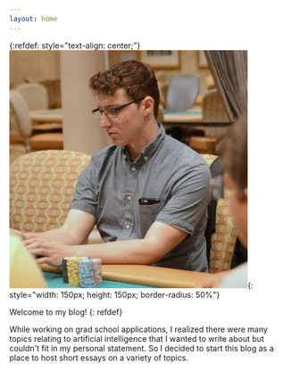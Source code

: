 ```yaml
---
layout: home
---
```


{:refdef: style="text-align: center;"}
![me](/assets/headshot.jpeg){: style="width: 150px; height: 150px; border-radius: 50%"}

Welcome to my blog!
{: refdef}

While working on grad school applications, I realized there were many topics relating to artificial intelligence that I wanted to write about but couldn't fit in my personal statement. So I decided to start this blog as a place to host short essays on a variety of topics.
